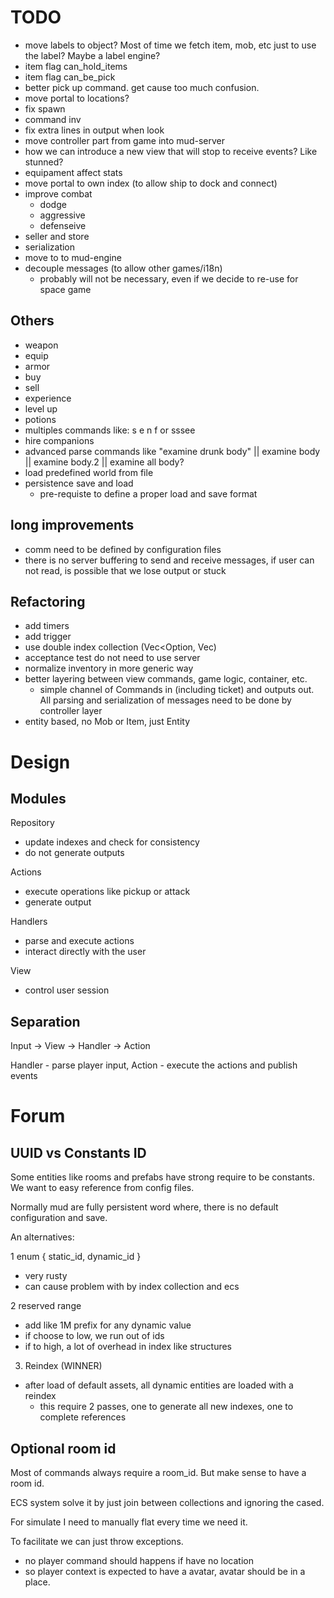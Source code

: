 # TODO

- move labels to object? Most of time we fetch item, mob, etc just to use the label? Maybe a label engine?
- item flag can_hold_items
- item flag can_be_pick
- better pick up command. get <container> <item> cause too much confusion. 
- move portal to locations?
- fix spawn
- command inv
- fix extra lines in output when look
- move controller part from game into mud-server
- how we can introduce a new view that will stop to receive events? Like stunned?
- equipament affect stats 
- move portal to own index (to allow ship to dock and connect)
- improve combat 
  - dodge
  - aggressive
  - defenseive
- seller and store
- serialization
- move to to mud-engine
- decouple messages (to allow other games/i18n) 
  - probably will not be necessary, even if we decide to re-use for space game

## Others

- weapon
- equip
- armor
- buy 
- sell
- experience
- level up
- potions
- multiples commands like: s e n f or sssee
- hire companions
- advanced parse commands like "examine drunk body" || examine body || examine body.2 || examine all body?
- load predefined world from file
- persistence save and load
  - pre-requiste to define a proper load and save format

## long improvements

- comm need to be defined by configuration files
- there is no server buffering to send and receive messages, if user can not read, is possible that we lose output or stuck

## Refactoring

- add timers 
- add trigger
- use double index collection (Vec<Option<Secundaryid>, Vec<Component>)
- acceptance test do not need to use server
- normalize inventory in more generic way
- better layering between view commands, game logic, container, etc.
  - simple channel of Commands in (including ticket) and outputs out. All parsing and serialization of messages need to 
    be done by controller layer
- entity based, no Mob or Item, just Entity

# Design

## Modules

Repository
- update indexes and check for consistency
- do not generate outputs

Actions
- execute operations like pickup or attack
- generate output

Handlers
- parse and execute actions
- interact directly with the user

View
- control user session

## Separation

Input -> View -> Handler -> Action
                  
Handler - parse player input,
Action - execute the actions and publish events       

# Forum

## UUID vs Constants ID

Some entities like rooms and prefabs have strong require to be constants. We want to easy reference
from config files.

Normally mud are fully persistent word where, there is no default configuration and save. 

An alternatives:

1 enum { static_id, dynamic_id }
- very rusty
- can cause problem with by index collection and ecs

2 reserved range
- add like 1M prefix for any dynamic value
- if choose to low, we run out of ids
- if to high, a lot of overhead in index like structures

3. Reindex (WINNER)
- after load of default assets, all dynamic entities are loaded with a reindex 
  - this require 2 passes, one to generate all new indexes, one to complete references


## Optional room id

Most of commands always require a room_id. But make sense to have a room id.

ECS system solve it by just join between collections and ignoring the cased.

For simulate I need to manually flat every time we need it.

To facilitate we can just throw exceptions.
- no player command should happens if have no location
- so player context is expected to have a avatar, avatar should be in a place.
